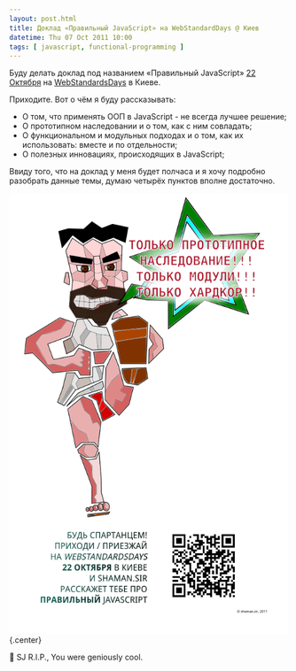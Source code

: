 ```yaml
---
layout: post.html
title: Доклад «Правильный JavaScript» на WebStandardDays @ Киев
datetime: Thu 07 Oct 2011 10:00
tags: [ javascript, functional-programming ]
---
```


Буду делать доклад под названием «Правильный JavaScript» [22 Октября](http://webstandardsdays.ru/2011/10/22/) на [WebStandardsDays](http://webstandards) в Киеве.

Приходите. Вот о чём я буду рассказывать:

* О том, что применять ООП в JavaScript - не всегда лучшее решение;
* О прототипном наследовании и о том, как с ним совладать;
* О функциональном и модульных подходах и о том, как их использовать: вместе и по отдельности;
* О полезных инновациях, происходящих в JavaScript;

Ввиду того, что на доклад у меня будет полчаса и я хочу подробно разобрать данные темы, думаю четырёх пунктов вполне достаточно.

![Будь спартанцем!](../assets/ru/javascript-the-right-one-announce/js-the-right-one-no-bg.png){.center}

 SJ R.I.P., You were geniously cool.
